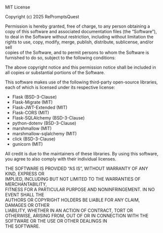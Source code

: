 MIT License

Copyright (c) 2025 RePromptsQuest

Permission is hereby granted, free of charge, to any person obtaining a copy
of this software and associated documentation files (the “Software”), to deal
in the Software without restriction, including without limitation the rights
to use, copy, modify, merge, publish, distribute, sublicense, and/or sell     
copies of the Software, and to permit persons to whom the Software is         
furnished to do so, subject to the following conditions:

The above copyright notice and this permission notice shall be included in    
all copies or substantial portions of the Software.

This software makes use of the following third-party open-source libraries, each of which is licensed under its respective license:
- Flask (BSD-3-Clause)
- Flask-Migrate (MIT)
- Flask-JWT-Extended (MIT)
- Flask-CORS (MIT)
- Flask-SQLAlchemy (BSD-3-Clause)
- python-dotenv (BSD-3-Clause)
- marshmallow (MIT)
- marshmallow-sqlalchemy (MIT)
- click (BSD-3-Clause)
- gunicorn (MIT)

All credit is due to the maintainers of these libraries. By using this software, you agree to also comply with their individual licenses.

THE SOFTWARE IS PROVIDED “AS IS”, WITHOUT WARRANTY OF ANY KIND, EXPRESS OR    
IMPLIED, INCLUDING BUT NOT LIMITED TO THE WARRANTIES OF MERCHANTABILITY,      
FITNESS FOR A PARTICULAR PURPOSE AND NONINFRINGEMENT. IN NO EVENT SHALL THE   
AUTHORS OR COPYRIGHT HOLDERS BE LIABLE FOR ANY CLAIM, DAMAGES OR OTHER        
LIABILITY, WHETHER IN AN ACTION OF CONTRACT, TORT OR OTHERWISE, ARISING FROM, 
OUT OF OR IN CONNECTION WITH THE SOFTWARE OR THE USE OR OTHER DEALINGS IN     
THE SOFTWARE.
